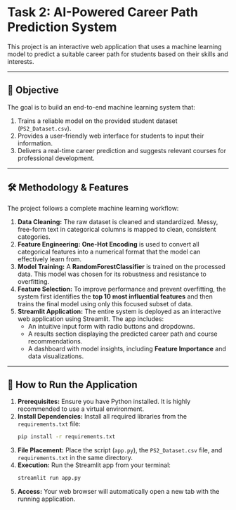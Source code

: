 # Task 2: AI-Powered Career Path Prediction System

This project is an interactive web application that uses a machine learning model to predict a suitable career path for students based on their skills and interests.

---

## 🎯 Objective

The goal is to build an end-to-end machine learning system that:
1.  Trains a reliable model on the provided student dataset (`PS2_Dataset.csv`).
2.  Provides a user-friendly web interface for students to input their information.
3.  Delivers a real-time career prediction and suggests relevant courses for professional development.

---

## 🛠️ Methodology & Features

The project follows a complete machine learning workflow:

1.  **Data Cleaning:** The raw dataset is cleaned and standardized. Messy, free-form text in categorical columns is mapped to clean, consistent categories.
2.  **Feature Engineering:** **One-Hot Encoding** is used to convert all categorical features into a numerical format that the model can effectively learn from.
3.  **Model Training:** A **RandomForestClassifier** is trained on the processed data. This model was chosen for its robustness and resistance to overfitting.
4.  **Feature Selection:** To improve performance and prevent overfitting, the system first identifies the **top 10 most influential features** and then trains the final model using only this focused subset of data.
5.  **Streamlit Application:** The entire system is deployed as an interactive web application using Streamlit. The app includes:
    * An intuitive input form with radio buttons and dropdowns.
    * A results section displaying the predicted career path and course recommendations.
    * A dashboard with model insights, including **Feature Importance** and data visualizations.

---

## 🚀 How to Run the Application

1.  **Prerequisites:** Ensure you have Python installed. It is highly recommended to use a virtual environment.
2.  **Install Dependencies:** Install all required libraries from the `requirements.txt` file:
    ```bash
    pip install -r requirements.txt
    ```
3.  **File Placement:** Place the script (`app.py`), the `PS2_Dataset.csv` file, and `requirements.txt` in the same directory.
4.  **Execution:** Run the Streamlit app from your terminal:
    ```bash
    streamlit run app.py
    ```
5.  **Access:** Your web browser will automatically open a new tab with the running application.

